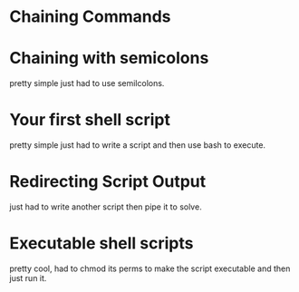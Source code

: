 # Chaining Commands

# Chaining with semicolons
pretty simple just had to use semilcolons.

# Your first shell script
pretty simple just had to write a script and then use bash to execute.

# Redirecting Script Output
just had to write another script then pipe it to solve.

# Executable shell scripts
pretty cool, had to chmod its perms to make the script executable and then just run it.